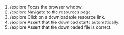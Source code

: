 1. /explore Focus the browser window.
2. /explore Navigate to the resources page.
3. /explore Click on a downloadable resource link.
4. /explore Assert that the download starts automatically.
5. /explore Assert that the downloaded file is correct.